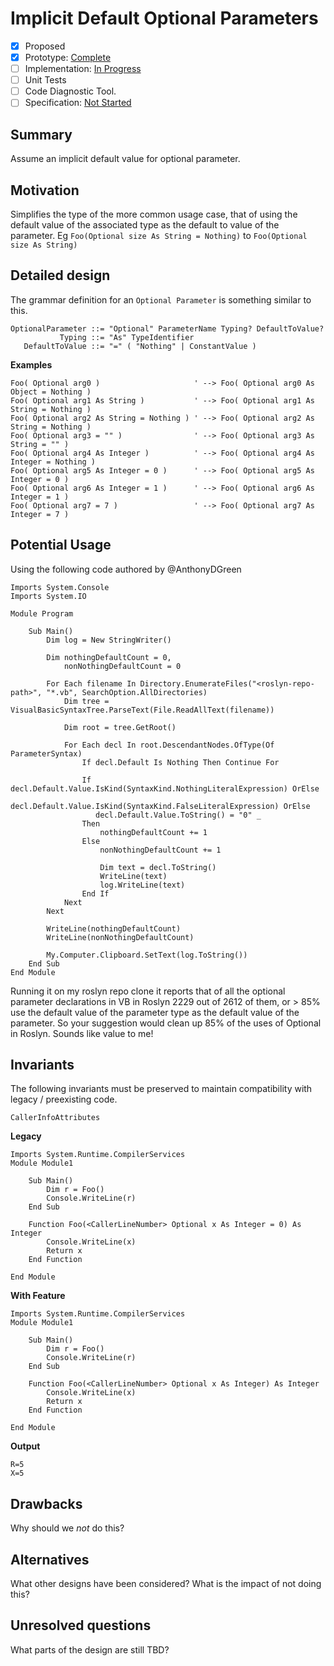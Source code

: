 # Implicit Default Optional Parameters

* [x] Proposed
* [x] Prototype: [Complete](https://github.com/AdamSpeight2008/master_Feature_ImplicitDefaultOptionalParameter)
* [ ] Implementation: [In Progress](https://github.com/AdamSpeight2008/roslyn-AdamSpeight2008/tree/PostDev15_Feature_ImplicitDefaultOptionalParameters)
* [ ] Unit Tests
* [ ] Code Diagnostic Tool. 
* [ ] Specification: [Not Started](pr/1)

## Summary
[summary]: #summary
Assume an implicit default value for optional parameter.

## Motivation
[motivation]: #motivation

Simplifies the type of the more common usage case, that of using the default value of the associated type as the default to value of the parameter.
Eg `Foo(Optional size As String = Nothing)` to `Foo(Optional size As String)`

## Detailed design
[design]: #detailed-design

The grammar definition for an `Optional Parameter` is something similar to this.

```
OptionalParameter ::= "Optional" ParameterName Typing? DefaultToValue?
           Typing ::= "As" TypeIdentifier
   DefaultToValue ::= "=" ( "Nothing" | ConstantValue )
```

**Examples**

```vb.net
Foo( Optional arg0 )                     ' --> Foo( Optional arg0 As Object = Nothing )
Foo( Optional arg1 As String )           ' --> Foo( Optional arg1 As String = Nothing )
Foo( Optional arg2 As String = Nothing ) ' --> Foo( Optional arg2 As String = Nothing )
Foo( Optional arg3 = "" )                ' --> Foo( Optional arg3 As String = "" )
Foo( Optional arg4 As Integer )          ' --> Foo( Optional arg4 As Integer = Nothing )
Foo( Optional arg5 As Integer = 0 )      ' --> Foo( Optional arg5 As Integer = 0 )
Foo( Optional arg6 As Integer = 1 )      ' --> Foo( Optional arg6 As Integer = 1 )
Foo( Optional arg7 = 7 )                 ' --> Foo( Optional arg7 As Integer = 7 )
```



## Potential Usage
[potential]: #potential
Using the following code authored by @AnthonyDGreen
```VB.NET
Imports System.Console
Imports System.IO

Module Program

    Sub Main()
        Dim log = New StringWriter()

        Dim nothingDefaultCount = 0,
            nonNothingDefaultCount = 0

        For Each filename In Directory.EnumerateFiles("<roslyn-repo-path>", "*.vb", SearchOption.AllDirectories)
            Dim tree = VisualBasicSyntaxTree.ParseText(File.ReadAllText(filename))

            Dim root = tree.GetRoot()

            For Each decl In root.DescendantNodes.OfType(Of ParameterSyntax)
                If decl.Default Is Nothing Then Continue For

                If decl.Default.Value.IsKind(SyntaxKind.NothingLiteralExpression) OrElse
                   decl.Default.Value.IsKind(SyntaxKind.FalseLiteralExpression) OrElse
                   decl.Default.Value.ToString() = "0" _
                Then
                    nothingDefaultCount += 1
                Else
                    nonNothingDefaultCount += 1

                    Dim text = decl.ToString()
                    WriteLine(text)
                    log.WriteLine(text)
                End If
            Next
        Next

        WriteLine(nothingDefaultCount)
        WriteLine(nonNothingDefaultCount)

        My.Computer.Clipboard.SetText(log.ToString())
    End Sub
End Module
```
Running it on my roslyn repo clone it reports that of all the optional parameter declarations in VB in Roslyn 2229 out of 2612 of them, or > 85% use the default value of the parameter type as the default value of the parameter. So your suggestion would clean up 85% of the uses of Optional in Roslyn. Sounds like value to me!

## Invariants
[invariants]: #invariants

The following invariants must be preserved to maintain compatibility with legacy / preexisting code.

`CallerInfoAttributes`

**Legacy**
```VB.net
Imports System.Runtime.CompilerServices
Module Module1

    Sub Main()
        Dim r = Foo()
        Console.WriteLine(r)
    End Sub

    Function Foo(<CallerLineNumber> Optional x As Integer = 0) As Integer
        Console.WriteLine(x)
        Return x
    End Function

End Module
```
**With Feature**
```vb.net
Imports System.Runtime.CompilerServices
Module Module1

    Sub Main()
        Dim r = Foo()
        Console.WriteLine(r)
    End Sub

    Function Foo(<CallerLineNumber> Optional x As Integer) As Integer
        Console.WriteLine(x)
        Return x
    End Function

End Module
```
**Output**
```
R=5
X=5
```




## Drawbacks
[drawbacks]: #drawbacks

Why should we *not* do this?

## Alternatives
[alternatives]: #alternatives

What other designs have been considered? What is the impact of not doing this?

## Unresolved questions
[unresolved]: #unresolved-questions

What parts of the design are still TBD?
